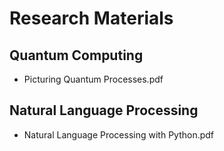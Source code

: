 # Research Materials

## Quantum Computing

- Picturing Quantum Processes.pdf

## Natural Language Processing

- Natural Language Processing with Python.pdf
